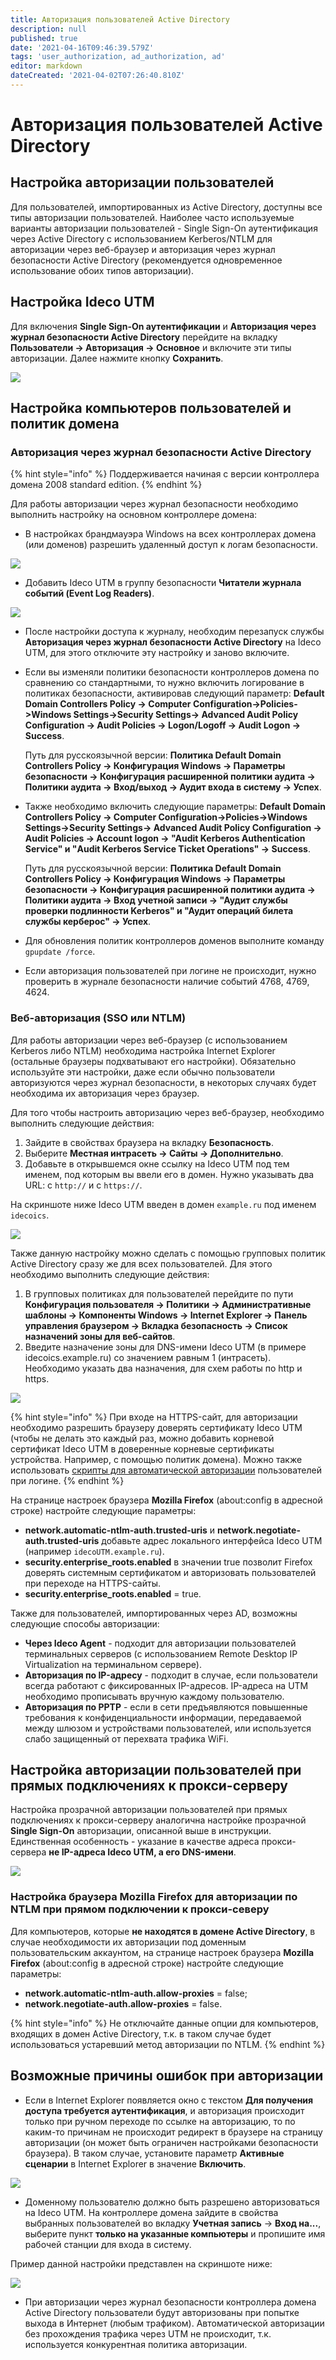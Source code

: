 ```yaml
---
title: Авторизация пользователей Active Directory
description: null
published: true
date: '2021-04-16T09:46:39.579Z'
tags: 'user_authorization, ad_authorization, ad'
editor: markdown
dateCreated: '2021-04-02T07:26:40.810Z'
---
```


# Авторизация пользователей Active Directory

## Настройка авторизации пользователей

Для пользователей, импортированных из Active Directory, доступны все типы авторизации пользователей. Наиболее часто используемые варианты авторизации пользователей - Single Sign-On аутентификация через Active Directory с использованием Kerberos/NTLM для авторизации через веб-браузер и авторизация через журнал безопасности Active Directory \(рекомендуется одновременное использование обоих типов авторизации\).

## Настройка Ideco UTM

Для включения **Single Sign-On аутентификации** и **Авторизация через журнал безопасности Active Directory** перейдите на вкладку **Пользователи -&gt; Авторизация -&gt; Основное** и включите эти типы авторизации. Далее нажмите кнопку **Сохранить**.

![](../../.gitbook/assets/adauth.png)

## Настройка компьютеров пользователей и политик домена

### Авторизация через журнал безопасности Active Directory

{% hint style="info" %}
Поддерживается начиная с версии контроллера домена 2008 standard edition.
{% endhint %}

Для работы авторизации через журнал безопасности необходимо выполнить настройку на основном контроллере домена:

* В настройках брандмауэра Windows на всех контроллерах домена \(или доменов\) разрешить удаленный доступ к логам безопасности.

![](../../.gitbook/assets/firewallrule.png)

* Добавить Ideco UTM в группу безопасности **Читатели журнала событий \(Event Log Readers\)**.

![](../../.gitbook/assets/read-event.png)

* После настройки доступа к журналу, необходим перезапуск службы **Авторизация через журнал безопасности Active Directory** на Ideco UTM, для этого отключите эту настройку и заново включите.
* Если вы изменяли политики безопасности контроллеров домена по сравнению со стандартными, то нужно включить логирование в политиках безопасности, активировав следующий параметр: **Default Domain Controllers Policy -&gt; Computer Configuration-&gt;Policies-&gt;Windows Settings-&gt;Security Settings-&gt; Advanced Audit Policy Configuration -&gt; Audit Policies -&gt; Logon/Logoff -&gt; Audit Logon -&gt; Success**.

  Путь для русскоязычной версии: **Политика Default Domain Controllers Policy -&gt; Конфигурация Windows -&gt; Параметры безопасности -&gt; Конфигурация расширенной политики аудита -&gt; Политики аудита -&gt; Вход/выход -&gt; Аудит входа в систему -&gt; Успех**.

* Также необходимо включить следующие параметры: **Default Domain Controllers Policy -&gt; Computer Configuration-&gt;Policies-&gt;Windows Settings-&gt;Security Settings-&gt; Advanced Audit Policy Configuration -&gt; Audit Policies -&gt; Account logon -&gt; "Audit Kerberos Authentication Service" и "Audit Kerberos Service Ticket Operations" -&gt; Success**. 

  Путь для русскоязычной версии: **Политика Default Domain Controllers Policy -&gt; Конфигурация Windows -&gt; Параметры безопасности -&gt; Конфигурация расширенной политики аудита -&gt; Политики аудита -&gt; Вход учетной записи -&gt;  "Аудит службы проверки подлинности Kerberos" и "Аудит операций билета службы керберос" -&gt; Успех**.

* Для обновления политик контроллеров доменов выполните команду `gpupdate /force`.
* Если авторизация пользователей при логине не происходит, нужно проверить в журнале безопасности наличие событий  4768, 4769, 4624.

### Веб-авторизация \(SSO или NTLM\)

Для работы авторизации через веб-браузер \(с использованием Kerberos либо NTLM\) необходима настройка Internet Explorer \(остальные браузеры подхватывают его настройки\). Обязательно используйте эти настройки, даже если обычно пользователи авторизуются через журнал безопасности, в некоторых случаях будет необходима их авторизация через браузер.

Для того чтобы настроить авторизацию через веб-браузер, необходимо выполнить следующие действия:

1. Зайдите в свойствах браузера на вкладку **Безопасность**.
2. Выберите **Местная интрасеть -&gt; Сайты -&gt; Дополнительно**.
3. Добавьте в открывшемся окне ссылку на Ideco UTM под тем именем, под которым вы ввели его в домен. Нужно указывать два URL: c `http://` и с `https://`.

На скриншоте ниже Ideco UTM введен в домен `example.ru` под именем `idecoics`.

![](../../.gitbook/assets/win_intranet.jpg)

Также данную настройку можно сделать с помощью групповых политик Active Directory сразу же для всех пользователей. Для этого необходимо выполнить следующие действия: 

1. В групповых политиках для пользователей перейдите по пути **Конфигурация пользователя -&gt; Политики -&gt; Административные шаблоны -&gt; Компоненты Windows -&gt; Internet Explorer -&gt; Панель управления браузером -&gt; Вкладка безопасность -&gt; Список назначений зоны для веб-сайтов**. 
2. Введите назначение зоны для DNS-имени Ideco UTM \(в примере idecoics.example.ru\) со значением равным 1 \(интрасеть\). Необходимо указать два назначения, для схем работы по http и https. 

![](../../.gitbook/assets/gpo_intranet.png)

{% hint style="info" %}
При входе на HTTPS-сайт, для авторизации необходимо разрешить браузеру доверять сертификату Ideco UTM \(чтобы не делать это каждый раз, можно добавить корневой сертификат Ideco UTM в доверенные корневые сертификаты устройства. Например, с помощью политик домена\). Можно также использовать [скрипты для автоматической авторизации](skripty-avtomaticheskoi-avtorizacii-i-razavtorizacii.md) пользователей при логине. 
{% endhint %}

На странице настроек браузера **Mozilla Firefox** \(about:config в адресной строке\) настройте следующие параметры:

* **network.automatic-ntlm-auth.trusted-uris** и **network.negotiate-auth.trusted-uris** добавьте адрес локального интерфейса Ideco UTM \(например `idecoUTM.example.ru`\).
* **security.enterprise\_roots.enabled** в значении true позволит Firefox доверять системным сертификатом и авторизовать пользователей при переходе на HTTPS-сайты.
* **security.enterprise\_roots.enabled** = true.

Также для пользователей, импортированных через AD, возможны следующие способы авторизации:

* **Через Ideco Agent** - подходит для авторизации пользователей терминальных серверов \(с использованием Remote Desktop IP Virtualization на терминальном сервере\).
* **Авторизация по IP-адресу** - подходит в случае, если пользователи всегда работают с фиксированных IP-адресов. IP-адреса на UTM необходимо прописывать вручную каждому пользователю.
* **Авторизация по PPTP** - если в сети предъявляются повышенные требования к конфиденциальности информации, передаваемой между шлюзом и устройствами пользователей, или используется слабо защищенный от перехвата трафика WiFi.

## Настройка авторизации пользователей при прямых подключениях к прокси-серверу

Настройка прозрачной авторизации пользователей при прямых подключениях к прокси-серверу аналогична настройке прозрачной **Single Sign-On** авторизации, описанной выше в инструкции. Единственная особенность - указание в качестве адреса прокси-сервера **не IP-адреса Ideco UTM, а его DNS-имени**.

![](../../.gitbook/assets/ie_proxy.png)

### Настройка браузера Mozilla Firefox для авторизации по NTLM при прямом подключении к прокси-северу

Для компьютеров, которые **не находятся в домене Active Directory**, в случае необходимости их авторизации под доменным пользовательским аккаунтом, на странице настроек браузера **Mozilla Firefox** \(about:config в адресной строке\) настройте следующие параметры:

* **network.automatic-ntlm-auth.allow-proxies** = false;
* **network.negotiate-auth.allow-proxies** = false.

{% hint style="info" %}
Не отключайте данные опции для компьютеров, входящих в домен Active Directory, т.к. в таком случае будет использоваться устаревший метод авторизации по NTLM.
{% endhint %}

## Возможные причины ошибок при авторизации

* Если в Internet Explorer появляется окно с текстом **Для получения доступа требуется аутентификация**, и авторизация происходит только при ручном переходе по ссылке на авторизацию, то по каким-то причинам не происходит редирект в браузере на страницу авторизации \(он может быть ограничен настройками безопасности браузера\). В таком случае, установите параметр **Активные сценарии** в Internet Explorer в значение **Включить**.

![](../../.gitbook/assets/активные_сценарии.jpg)

* Доменному пользователю должно быть разрешено авторизоваться на Ideco UTM. На контроллере домена зайдите в свойства выбранных пользователей во вкладку **Учетная запись** -&gt; **Вход на...**, выберите пункт **только на указанные компьютеры** и пропишите имя рабочей станции для входа в систему.

Пример данной настройки представлен на скриншоте ниже:

![](../../.gitbook/assets/allow-pc.png)

* При авторизации через журнал безопасности контроллера домена Active Directory пользователи будут авторизованы при попытке выхода в Интернет \(любым трафиком\). Автоматической авторизации без прохождения трафика через UTM не происходит, т.к. используется конкурентная политика авторизации.

